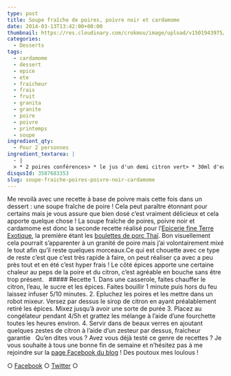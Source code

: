 ```yaml
---
type: post
title: Soupe fraîche de poires, poivre noir et cardamome
date: 2014-03-13T13:42:00+00:00
thumbnail: https://res.cloudinary.com/crokmou/image/upload/v1501943975/soupe-poire-poivre-noir-cardamome.jpg
categories: 
  - Desserts
tags: 
  - cardamome
  - dessert
  - epice
  - ete
  - fraicheur
  - frais
  - fruit
  - granita
  - granite
  - poire
  - poivre
  - printemps
  - soupe
ingredient_qty: 
  - Pour 2 personnes
ingredient_textarea: |
  - |
  > * 2 poires conférences> * le jus d'un demi citron vert> * 30ml d'eau> * 1 càs de sucre> * 10 grains de poivre noir de Malabar ou poivre long> * 2 graines de cardamome
disqusId: 3587683353
slug: soupe-fraiche-poires-poivre-noir-cardamome
---
```


Me revoilà avec une recette à base de poivre mais cette fois dans un dessert : une soupe fraîche de poire ! Cela peut paraître étonnant pour certains mais je vous assure que bien dosé c’est vraiment délicieux et cela apporte quelque chose ! La soupe fraîche de poires, poivre noir et cardamome est donc la seconde recette réalisé pour l’[Epicerie fine Terre Exotique](http://www.terreexotique.fr/), la première étant les [boulettes de porc Thaï](http://www.crokmou.com/boulettes-de-porc-thai-au-poivre-vert-et-cacahuetes/). Bon visuellement cela pourrait s’apparenter à un granité de poire mais j’ai volontairement mixé le tout afin qu’il reste quelques morceaux.Ce qui est chouette avec ce type de reste c’est que c’est très rapide à faire, on peut réaliser ça avec a peu près tout et en été c’est hyper frais ! Le côté épices apporte une certaine chaleur au peps de la poire et du citron, c’est agréable en bouche sans être trop présent.   ##### Recette 1\. Dans une casserole, faites chauffer le citron, l’eau, le sucre et les épices. Faites bouillir 1 minute puis hors du feu laissez infuser 5/10 minutes. 2\. Epluchez les poires et les mettre dans un robot mixeur. Versez par dessus le sirop de citron en ayant préalablement retiré les épices. Mixez jusqu’à avoir une sorte de purée 3\. Placez au congélateur pendant 4/5h et grattez les mélange à l’aide d’une fourchette toutes les heures environ. 4\. Servir dans de beaux verres en ajoutant quelques zestes de citron à l’aide d’un zesteur par dessus, fraicheur garantie   Qu’en dites vous ? Avez vous déjà testé ce genre de recettes ? Je vous souhaite à tous une bonne fin de semaine et n’hésitez pas à me rejoindre sur la [page Facebook du blog](https://www.facebook.com/crokmou.blog) ! Des poutoux mes loulous !  

○ [Facebook](https://www.facebook.com/crokmou.blog) ○ [Twitter](https://twitter.com/Crokmou) ○